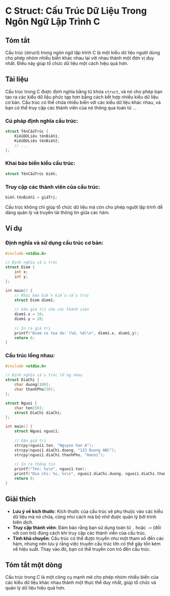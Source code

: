<!--
Meta Description: # C Struct: Cấu Trúc Dữ Liệu Trong Ngôn Ngữ Lập Trình C ## Tóm tắt Cấu trúc (struct) trong ngôn ngữ lập trình C là một kiểu dữ liệu người dùng cho phé...
Meta Keywords: cấu, trúc, struct, liệu, các
-->

# C Struct: Cấu Trúc Dữ Liệu Trong Ngôn Ngữ Lập Trình C

## Tóm tắt
Cấu trúc (struct) trong ngôn ngữ lập trình C là một kiểu dữ liệu người dùng cho phép nhóm nhiều biến khác nhau lại với nhau thành một đơn vị duy nhất. Điều này giúp tổ chức dữ liệu một cách hiệu quả hơn.

## Tài liệu
Cấu trúc trong C được định nghĩa bằng từ khóa `struct`, và nó cho phép bạn tạo ra các kiểu dữ liệu phức tạp hơn bằng cách kết hợp nhiều kiểu dữ liệu cơ bản. Cấu trúc có thể chứa nhiều biến với các kiểu dữ liệu khác nhau, và bạn có thể truy cập các thành viên của nó thông qua toán tử `.`.

### Cú pháp định nghĩa cấu trúc:
```c
struct TênCấuTrúc {
    KiểuDữLiệu tênBiến1;
    KiểuDữLiệu tênBiến2;
    // ...
};
```

### Khai báo biến kiểu cấu trúc:
```c
struct TênCấuTrúc biến;
```

### Truy cập các thành viên của cấu trúc:
```c
biến.tênBiến1 = giáTrị;
```

Cấu trúc không chỉ giúp tổ chức dữ liệu mà còn cho phép người lập trình dễ dàng quản lý và truyền tải thông tin giữa các hàm.

## Ví dụ
### Định nghĩa và sử dụng cấu trúc cơ bản:
```c
#include <stdio.h>

// Định nghĩa cấu trúc
struct Diem {
    int x;
    int y;
};

int main() {
    // Khai báo biến kiểu cấu trúc
    struct Diem diem1;
    
    // Gán giá trị cho các thành viên
    diem1.x = 10;
    diem1.y = 20;
    
    // In ra giá trị
    printf("Diem co toa do: (%d, %d)\n", diem1.x, diem1.y);
    return 0;
}
```

### Cấu trúc lồng nhau:
```c
#include <stdio.h>

// Định nghĩa cấu trúc lồng nhau
struct DiaChi {
    char duong[100];
    char thanhPho[50];
};

struct Nguoi {
    char ten[50];
    struct DiaChi diaChi;
};

int main() {
    struct Nguoi nguoi1;
    
    // Gán giá trị
    strcpy(nguoi1.ten, "Nguyen Van A");
    strcpy(nguoi1.diaChi.duong, "123 Duong ABC");
    strcpy(nguoi1.diaChi.thanhPho, "Hanoi");
    
    // In ra thông tin
    printf("Ten: %s\n", nguoi1.ten);
    printf("Dia chi: %s, %s\n", nguoi1.diaChi.duong, nguoi1.diaChi.thanhPho);
    return 0;
}
```

## Giải thích
- **Lưu ý về kích thước**: Kích thước của cấu trúc sẽ phụ thuộc vào các kiểu dữ liệu mà nó chứa, cũng như cách mà bộ nhớ được quản lý bởi trình biên dịch.
- **Truy cập thành viên**: Đảm bảo rằng bạn sử dụng toán tử `.` hoặc `->` (đối với con trỏ) đúng cách khi truy cập các thành viên của cấu trúc.
- **Tính khả chuyển**: Cấu trúc có thể được truyền như một tham số đến các hàm, nhưng nên lưu ý rằng việc truyền cấu trúc lớn có thể gây tốn kém về hiệu suất. Thay vào đó, bạn có thể truyền con trỏ đến cấu trúc.

## Tóm tắt một dòng
Cấu trúc trong C là một công cụ mạnh mẽ cho phép nhóm nhiều biến của các kiểu dữ liệu khác nhau thành một thực thể duy nhất, giúp tổ chức và quản lý dữ liệu hiệu quả hơn.